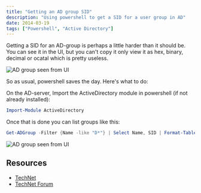 ```yaml
---
title: "Getting an AD group SID"
description: "Using powershell to get a SID for a user group in AD"
date: 2014-03-19
tags: ["Powershell", "Active Directory"]
---
```


Getting a SID for an AD-group is perhaps a little harder than it should be. You can see it in the UI, but you can't copy it only view it as hex, binary, decimal or ocatal which is pretty useless.

![AD group seen from UI](/img/ad-group-ui.png)

So as usual, powershell saves the day. Here's what to do:

On the AD-server, Import the ActiveDirectory module in powershell (if not already installed):
```powershell
Import-Module ActiveDirectory
```
Once that is done you can list groups like this:
```powershell
Get-ADGroup -Filter {Name -like "D*"} | Select Name, SID | Format-Table -Auto
```
![AD group seen from UI](/img/ad-group-powershell.png)

## Resources
- [TechNet](http://technet.microsoft.com/en-us/library/ee617196.aspx)
- [TechNet Forum](http://social.technet.microsoft.com/Forums/windowsserver/en-US/fb127470-fff3-4e81-afca-a414ad5840f5/how-to-find-usergroup-known-only-sid?forum=winserverDS)